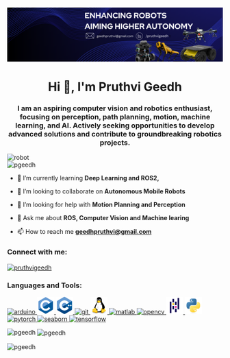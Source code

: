 ![logo](https://github.com/pgeedh/pgeedh/blob/main/new%20banner%20linkedin.png)
<h1 align="center">Hi 👋, I'm Pruthvi Geedh</h1>
<h3 align="center">I am an aspiring computer vision and robotics enthusiast, focusing on perception, path planning, motion, machine learning, and AI. Actively seeking opportunities to develop advanced solutions and contribute to groundbreaking robotics projects.</h3>

<img align="right" alt="robot" width="800" img="https://github.com/pgeedh/pgeedh/blob/main/J50.gif" >


<p align="left"> <img src="https://komarev.com/ghpvc/?username=pgeedh&label=Profile%20views&color=0e75b6&style=flat" alt="pgeedh" /> </p>

- 🌱 I’m currently learning **Deep Learning and ROS2,**

- 👯 I’m looking to collaborate on **Autonomous Mobile Robots**

- 🤝 I’m looking for help with **Motion Planning and Perception**

- 💬 Ask me about **ROS, Computer Vision and Machine learing**

- 📫 How to reach me **geedhpruthvi@gmail.com**

<h3 align="left">Connect with me:</h3>
<p align="left">
<a href="https://linkedin.com/in/pruthvigeedh" target="blank"><img align="center" src="https://raw.githubusercontent.com/rahuldkjain/github-profile-readme-generator/master/src/images/icons/Social/linked-in-alt.svg" alt="pruthvigeedh" height="30" width="40" /></a>
</p>

<h3 align="left">Languages and Tools:</h3>
<p align="left"> <a href="https://www.arduino.cc/" target="_blank" rel="noreferrer"> <img src="https://cdn.worldvectorlogo.com/logos/arduino-1.svg" alt="arduino" width="40" height="40"/> </a> <a href="https://www.cprogramming.com/" target="_blank" rel="noreferrer"> <img src="https://raw.githubusercontent.com/devicons/devicon/master/icons/c/c-original.svg" alt="c" width="40" height="40"/> </a> <a href="https://www.w3schools.com/cpp/" target="_blank" rel="noreferrer"> <img src="https://raw.githubusercontent.com/devicons/devicon/master/icons/cplusplus/cplusplus-original.svg" alt="cplusplus" width="40" height="40"/> </a> <a href="https://git-scm.com/" target="_blank" rel="noreferrer"> <img src="https://www.vectorlogo.zone/logos/git-scm/git-scm-icon.svg" alt="git" width="40" height="40"/> </a> <a href="https://www.linux.org/" target="_blank" rel="noreferrer"> <img src="https://raw.githubusercontent.com/devicons/devicon/master/icons/linux/linux-original.svg" alt="linux" width="40" height="40"/> </a> <a href="https://www.mathworks.com/" target="_blank" rel="noreferrer"> <img src="https://upload.wikimedia.org/wikipedia/commons/2/21/Matlab_Logo.png" alt="matlab" width="40" height="40"/> </a> <a href="https://opencv.org/" target="_blank" rel="noreferrer"> <img src="https://www.vectorlogo.zone/logos/opencv/opencv-icon.svg" alt="opencv" width="40" height="40"/> </a> <a href="https://pandas.pydata.org/" target="_blank" rel="noreferrer"> <img src="https://raw.githubusercontent.com/devicons/devicon/2ae2a900d2f041da66e950e4d48052658d850630/icons/pandas/pandas-original.svg" alt="pandas" width="40" height="40"/> </a> <a href="https://www.python.org" target="_blank" rel="noreferrer"> <img src="https://raw.githubusercontent.com/devicons/devicon/master/icons/python/python-original.svg" alt="python" width="40" height="40"/> </a> <a href="https://pytorch.org/" target="_blank" rel="noreferrer"> <img src="https://www.vectorlogo.zone/logos/pytorch/pytorch-icon.svg" alt="pytorch" width="40" height="40"/> </a> <a href="https://seaborn.pydata.org/" target="_blank" rel="noreferrer"> <img src="https://seaborn.pydata.org/_images/logo-mark-lightbg.svg" alt="seaborn" width="40" height="40"/> </a> <a href="https://www.tensorflow.org" target="_blank" rel="noreferrer"> <img src="https://www.vectorlogo.zone/logos/tensorflow/tensorflow-icon.svg" alt="tensorflow" width="40" height="40"/> </a> </p>

<p><img align="left" src="https://github-readme-stats.vercel.app/api/top-langs?username=pgeedh&show_icons=true&locale=en&layout=compact" alt="pgeedh" /></p>

<p>&nbsp;<img align="center" src="https://github-readme-stats.vercel.app/api?username=pgeedh&show_icons=true&locale=en" alt="pgeedh" /></p>

<p><img align="center" src="https://github-readme-streak-stats.herokuapp.com/?user=pgeedh&" alt="pgeedh" /></p>
